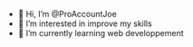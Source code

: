 - 👋 Hi, I’m @ProAccountJoe
- 👀 I’m interested in improve my skills
- 🌱 I’m currently learning web developpement



